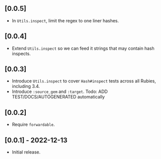 ## [0.0.5]

* In `Utils.inspect`, limit the regex to one liner hashes.

## [0.0.4]

* Extend `Utils.inspect` so we can feed it strings that may contain hash inspects.

## [0.0.3]

* Introduce `Utils.inspect` to cover `Hash#inspect` tests across all Rubies, including 3.4.
* Introduce `:source_gem` and `:target`.
Todo: ADD TEST/DOCS/AUTOGENERATED automatically

## [0.0.2]

* Require `forwardable`.

## [0.0.1] - 2022-12-13

- Initial release.
